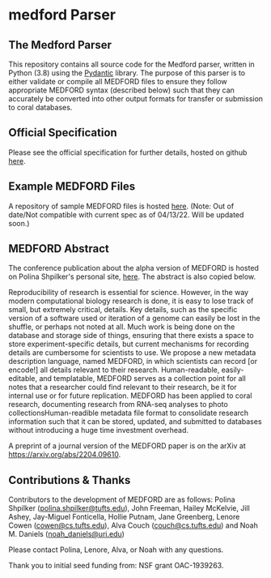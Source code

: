 # medford Parser

## The Medford Parser
This repository contains all source code for the Medford parser, written in Python (3.8) using the [Pydantic](https://github.com/samuelcolvin/pydantic/) library. The purpose of this parser is to either validate or compile all MEDFORD files to ensure they follow appropriate MEDFORD syntax (described below) such that they can accurately be converted into other output formats for transfer or submission to coral databases.

## Official Specification
Please see the official specification for further details, hosted on github [here](https://github.com/TuftsBCB/MEDFORD-Spec).

## Example MEDFORD Files
A repository of sample MEDFORD files is hosted [here](https://github.com/TuftsBCB/MEDFORD-examples). (Note: Out of date/Not compatible with current spec as of 04/13/22. Will be updated soon.)

## MEDFORD Abstract
The conference publication about the alpha version of MEDFORD is hosted on Polina Shpilker's personal site, [here](https://www.eecs.tufts.edu/~pshpil01/MEDFORD_CCIS.pdf). The abstract is also copied below.

Reproducibility of research is essential for science. However, in the way modern computational biology research is done, it is easy to lose track of small, but extremely critical, details. Key details, such as the specific version of a software used or iteration of a genome can easily be lost in the shuffle, or perhaps not noted at all. Much work is being done on the database and storage side of things, ensuring that there exists a space to store experiment-specific details, but current mechanisms for recording details are cumbersome for scientists to use. We propose a new metadata description language, named MEDFORD, in which scientists can record [or encode!] all details relevant to their research. Human-readable, easily-editable, and templatable, MEDFORD serves as a collection point for all notes that a researcher could find relevant to their research, be it for internal use or for future replication. MEDFORD has been applied to coral research, documenting research from RNA-seq analyses to photo collectionsHuman-readible metadata file format to consolidate research information such that it can be stored, updated, and submitted to databases without introducing a huge time investment overhead.

A preprint of a journal version of the MEDFORD paper is on the arXiv at https://arxiv.org/abs/2204.09610.

## Contributions & Thanks
Contributors to the development of MEDFORD are as follows:
Polina Shpilker (polina.shpilker@tufts.edu), John Freeman, Hailey McKelvie, Jill Ashey, Jay-Miguel Fonticella, Hollie Putnam, Jane Greenberg, Lenore Cowen (cowen@cs.tufts.edu), Alva Couch (couch@cs.tufts.edu) and Noah M. Daniels (noah_daniels@uri.edu)

Please contact Polina, Lenore, Alva, or Noah with any questions.

Thank you to initial seed funding from: NSF grant OAC-1939263.
